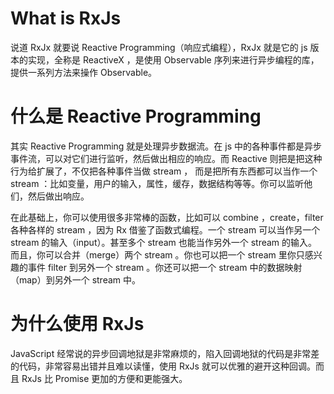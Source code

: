 # What is RxJs

说道 RxJx 就要说 Reactive Programming（响应式编程），RxJx 就是它的 js 版本的实现，全称是 ReactiveX ，是使用 Observable 序列来进行异步编程的库，提供一系列方法来操作 Observable。

# 什么是 Reactive Programming

其实 Reactive Programming 就是处理异步数据流。在 js 中的各种事件都是异步事件流，可以对它们进行监听，然后做出相应的响应。而 Reactive 则把是把这种行为给扩展了，不仅把各种事件当做 stream ， 而是把所有东西都可以当作一个 stream ：比如变量，用户的输入，属性，缓存，数据结构等等。你可以监听他们，然后做出响应。

在此基础上，你可以使用很多非常棒的函数，比如可以 combine ，create，filter 各种各样的 stream ，因为 Rx 借鉴了函数式编程。一个 stream 可以当作另一个 stream 的输入（input）。甚至多个 stream 也能当作另外一个 stream 的输入。而且，你可以合并（merge）两个 stream 。你也可以把一个 stream 里你只感兴趣的事件 filter 到另外一个 stream 。你还可以把一个 stream 中的数据映射（map）到另外一个 stream 中。

# 为什么使用 RxJs

JavaScript 经常说的异步回调地狱是非常麻烦的，陷入回调地狱的代码是非常差的代码，非常容易出错并且难以读懂，使用 RxJs 就可以优雅的避开这种回调。而且 RxJs 比 Promise 更加的方便和更能强大。
